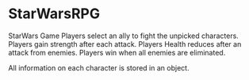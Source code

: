# StarWarsRPG
StarWars Game
Players select an ally to fight the unpicked characters. 
Players gain strength after each attack. 
Players Health reduces after an attack from enemies. 
Players win when all enemies are eliminated. 


All information on each character is stored in an object. 
